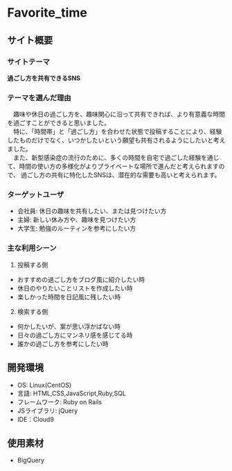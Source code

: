 # Favorite_time

## サイト概要
### サイトテーマ
**過ごし方を共有できるSNS**

### テーマを選んだ理由
&emsp;趣味や休日の過ごし方を、趣味関心に沿って共有できれば、より有意義な時間を過ごすことができると思いました。
<br>
&emsp;特に、「時間帯」と「過ごし方」を合わせた状態で投稿することにより、経験したものだけでなく、いつかしたいという願望も共有されるようにしたいと考えました。
<br>
&emsp;また、新型感染症の流行のために、多くの時間を自宅で過ごした経験を通じて、時間の使い方の多様化がよりプライベートな場所で進んだと考えられますので、
過ごし方の共有に特化したSNSは、潜在的な需要も高いと考えられます。

### ターゲットユーザ
- 会社員: 休日の趣味を共有したい、または見つけたい方
- 主婦: 新しい休み方や、趣味を見つけたい方
- 大学生: 勉強のルーティンを参考にしたい方

### 主な利用シーン
1. 投稿する側
  * おすすめの過ごし方をブログ風に紹介したい時
  * 休日のやりたいことリストを作成したい時
  * 楽しかった時間を日記風に残したい時
2. 検索する側
  * 何かしたいが、案が思い浮かばない時
  * 日々の過ごし方にマンネリ感を感じてる時
  * 誰かの過ごし方を参考にしたい時

## 開発環境
- OS: Linux(CentOS)
- 言語: HTML,CSS,JavaScript,Ruby,SQL
- フレームワーク: Ruby on Rails
- JSライブラリ: jQuery
- IDE：Cloud9

## 使用素材
- BigQuery
